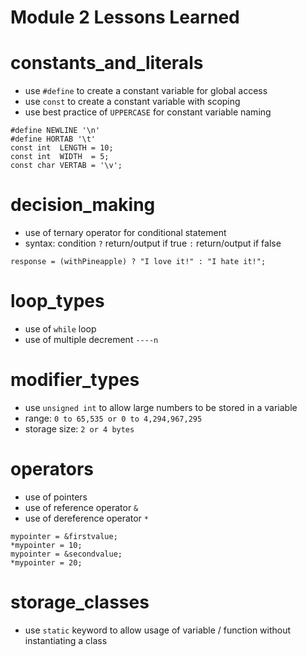 # Module 2 Lessons Learned

# constants_and_literals
- use `#define` to create a constant variable for global access
- use `const` to create a constant variable with scoping
- use best practice of `UPPERCASE` for constant variable naming
```
#define NEWLINE '\n'
#define HORTAB '\t'
const int  LENGTH = 10;
const int  WIDTH  = 5;
const char VERTAB = '\v';
```

# decision_making
- use of ternary operator for conditional statement
- syntax: condition `?` return/output if true `:` return/output if false
```
response = (withPineapple) ? "I love it!" : "I hate it!";
```

# loop_types
- use of `while` loop
- use of multiple decrement `----n`

# modifier_types
- use `unsigned int` to allow large numbers to be stored in a variable
- range: `0 to 65,535 or 0 to 4,294,967,295`
- storage size: `2 or 4 bytes`

# operators
- use of pointers
- use of reference operator `&`
- use of dereference operator `*`
```
mypointer = &firstvalue;
*mypointer = 10;
mypointer = &secondvalue;
*mypointer = 20;
```

# storage_classes
- use `static` keyword to allow usage of variable / function without instantiating a class
